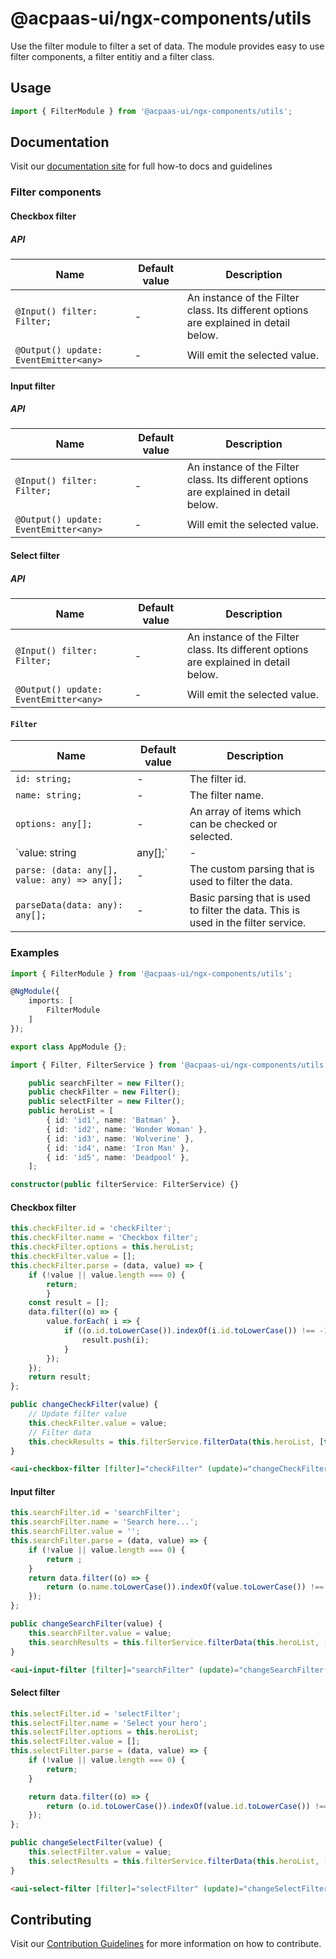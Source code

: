 # @acpaas-ui/ngx-components/utils

Use the filter module to filter a set of data. The module provides easy to use filter components, a filter entitiy and a filter class.

## Usage

```typescript
import { FilterModule } from '@acpaas-ui/ngx-components/utils';
```

## Documentation

Visit our [documentation site](https://acpaas-ui.digipolis.be/) for full how-to docs and guidelines

### Filter components

#### Checkbox filter

##### API

| Name         | Default value | Description |
| -----------  | ------ | -------------------------- |
| `@Input() filter: Filter;` | - | An instance of the Filter class. Its different options are explained in detail below. |
| `@Output() update: EventEmitter<any>` | - | Will emit the selected value. |

#### Input filter

##### API

| Name         | Default value | Description |
| -----------  | ------ | -------------------------- |
| `@Input() filter: Filter;` | - | An instance of the Filter class. Its different options are explained in detail below. |
| `@Output() update: EventEmitter<any>` | - | Will emit the selected value. |

#### Select filter

##### API

| Name         | Default value | Description |
| -----------  | ------ | -------------------------- |
| `@Input() filter: Filter;` | - | An instance of the Filter class. Its different options are explained in detail below. |
| `@Output() update: EventEmitter<any>` | - | Will emit the selected value. |

#### `Filter`

| Name         | Default value | Description |
| -----------  | ------ | -------------------------- |
| `id: string;` | - | The filter id. |
| `name: string;` | - | The filter name. |
| `options: any[];` | - | An array of items which can be checked or selected. |
| `value: string | any[];` | - | The value of the filter. |
| `parse: (data: any[], value: any) => any[];` | - | The custom parsing that is used to filter the data. |
| `parseData(data: any): any[];` | - | Basic parsing that is used to filter the data. This is used in the filter service. |

### Examples

```typescript
import { FilterModule } from '@acpaas-ui/ngx-components/utils';

@NgModule({
    imports: [
        FilterModule
    ]
});

export class AppModule {};
```

```typescript
import { Filter, FilterService } from '@acpaas-ui/ngx-components/utils';

    public searchFilter = new Filter();
    public checkFilter = new Filter();
    public selectFilter = new Filter();
    public heroList = [
        { id: 'id1', name: 'Batman' },
        { id: 'id2', name: 'Wonder Woman' },
        { id: 'id3', name: 'Wolverine' },
        { id: 'id4', name: 'Iron Man' },
        { id: 'id5', name: 'Deadpool' },
    ];
```

```typescript
constructor(public filterService: FilterService) {}
```

#### Checkbox filter

```typescript
this.checkFilter.id = 'checkFilter';
this.checkFilter.name = 'Checkbox filter';
this.checkFilter.options = this.heroList;
this.checkFilter.value = [];
this.checkFilter.parse = (data, value) => {
    if (!value || value.length === 0) {
        return;
        }
    const result = [];
    data.filter((o) => {
        value.forEach( i => {
            if ((o.id.toLowerCase()).indexOf(i.id.toLowerCase()) !== -1) {
                result.push(i);
            }
        });
    });
    return result;
};

public changeCheckFilter(value) {
    // Update filter value
    this.checkFilter.value = value;
    // Filter data
    this.checkResults = this.filterService.filterData(this.heroList, [this.checkFilter]);
}
```

```html
<aui-checkbox-filter [filter]="checkFilter" (update)="changeCheckFilter($event)"></aui-checkbox-filter>
```

#### Input filter

```typescript
this.searchFilter.id = 'searchFilter';
this.searchFilter.name = 'Search here...';
this.searchFilter.value = '';
this.searchFilter.parse = (data, value) => {
    if (!value || value.length === 0) {
        return ;
    }
    return data.filter((o) => {
        return (o.name.toLowerCase()).indexOf(value.toLowerCase()) !== -1;
    });
};

public changeSearchFilter(value) {
    this.searchFilter.value = value;
    this.searchResults = this.filterService.filterData(this.heroList, [this.searchFilter]);
}
```

```html
<aui-input-filter [filter]="searchFilter" (update)="changeSearchFilter($event)"></aui-input-filter>
```

#### Select filter

```typescript
this.selectFilter.id = 'selectFilter';
this.selectFilter.name = 'Select your hero';
this.selectFilter.options = this.heroList;
this.selectFilter.value = [];
this.selectFilter.parse = (data, value) => {
    if (!value || value.length === 0) {
        return;
    }

    return data.filter((o) => {
        return (o.id.toLowerCase()).indexOf(value.id.toLowerCase()) !== -1;
    });
};

public changeSelectFilter(value) {
    this.selectFilter.value = value;
    this.selectResults = this.filterService.filterData(this.heroList, [this.selectFilter]);
}
```

```html
<aui-select-filter [filter]="selectFilter" (update)="changeSelectFilter($event)"></aui-select-filter>
```

## Contributing

Visit our [Contribution Guidelines](../../../../../CONTRIBUTING.md) for more information on how to contribute.
